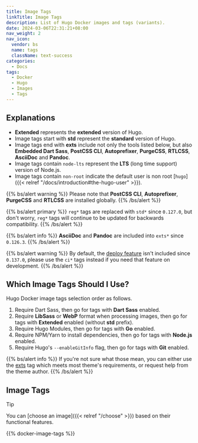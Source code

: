 ```yaml
---
title: Image Tags
linkTitle: Image Tags
description: List of Hugo Docker images and tags (variants).
date: 2024-03-06T22:31:21+08:00
nav_weight: 2
nav_icon:
  vendor: bs
  name: tags
  className: text-success
categories:
  - Docs
tags:
  - Docker
  - Hugo
  - Images
  - Tags
---
```


## Explanations

- **Extended** represents the **extended** version of Hugo.
- Image tags start with **std** represent the **standard** version of Hugo.
- Image tags end with **exts** include not only the tools listed below, but also **Embedded Dart Sass**, **PostCSS CLI**, **Autoprefixer**, **PurgeCSS**, **RTLCSS**, **AsciiDoc** and **Pandoc**.
- Image tags contain `node-lts` represent the **LTS** (long time support) version of Node.js.
- Image tags contain `non-root` indicate the default user is non root [`hugo`]({{< relref "/docs/introduction#the-hugo-user" >}}).

{{% bs/alert warning %}}
Please note that **PostCSS CLI**, **Autoprefixer**, **PurgeCSS** and **RTLCSS** are installed globally.
{{% /bs/alert %}}

{{% bs/alert primary %}}
`reg*` tags are replaced with `std*` since `0.127.0`, but don't worry, `reg*` tags will continue to be updated for backwards compatibility.
{{% /bs/alert %}}

{{% bs/alert info %}}
**AsciiDoc** and **Pandoc** are included into `exts*` since `0.126.3`.
{{% /bs/alert %}}

{{% bs/alert warning %}}
By default, the [deploy feature](https://gohugo.io/hosting-and-deployment/hugo-deploy/) isn't included since `0.137.0`, please use the `ci*` tags instead if you need that feature on development.
{{% /bs/alert %}}

## Which Image Tags Should I Use?

Hugo Docker image tags selection order as follows.
1. Require Dart Sass, then go for tags with **Dart Sass** enabled.
1. Require **LibSass** or **WebP** format when processing images, then go for tags with **Extended** enabled (without **std** prefix).
1. Require Hugo Modules, then go for tags with **Go** enabled.
1. Require NPM/Yarn to install dependencies, then go for tags with **Node.js** enabled.
1. Require Hugo's `--enableGitInfo` flag, then go for tags with **Git** enabled.

{{% bs/alert info %}}
If you're not sure what those mean, you can either use the [exts](#exts) tag which meets most theme's requirements, or request help from the theme author.
{{% /bs/alert %}}

## Image Tags

> [!TIP]
> You can [choose an image]({{< relref "/choose" >}}) based on their functional features.

{{% docker-image-tags %}}
